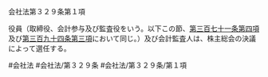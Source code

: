 会社法第３２９条第１項

役員（取締役、会計参与及び監査役をいう。以下この節、[第三百七十一条第四項](会社法＿＿＿＿第３７１条第４項)及び[第三百九十四条第三項](会社法＿＿＿＿第３９４条第３項)において同じ。）及び会計監査人は、株主総会の決議によって選任する。

#会社法
#会社法/第３２９条
#会社法/第３２９条/第１項
